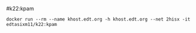 #k22:kpam
```
docker run --rm --name khost.edt.org -h khost.edt.org --net 2hisx -it edtasixm11/k22:kpam

```
